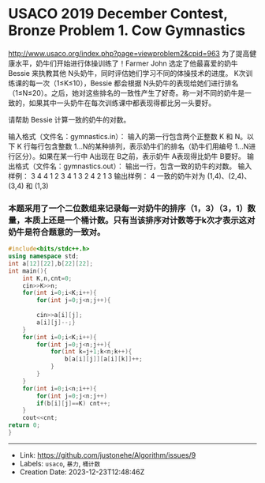 # USACO 2019 December Contest, Bronze Problem 1. Cow Gymnastics

http://www.usaco.org/index.php?page=viewproblem2&cpid=963
为了提高健康水平，奶牛们开始进行体操训练了！Farmer John 选定了他最喜爱的奶牛 Bessie 来执教其他 N头奶牛，同时评估她们学习不同的体操技术的进度。
K次训练课的每一次（1≤K≤10），Bessie 都会根据 N头奶牛的表现给她们进行排名（1≤N≤20）。之后，她对这些排名的一致性产生了好奇。称一对不同的奶牛是一致的，如果其中一头奶牛在每次训练课中都表现得都比另一头要好。

请帮助 Bessie 计算一致的奶牛的对数。

输入格式（文件名：gymnastics.in）：
输入的第一行包含两个正整数 K 和 N。以下 K 行每行包含整数 1…N的某种排列，表示奶牛们的排名（奶牛们用编号 1…N进行区分）。如果在某一行中 A出现在 B之前，表示奶牛 A表现得比奶牛 B要好。
输出格式（文件名：gymnastics.out）：
输出一行，包含一致的奶牛的对数。
输入样例：
3 4
4 1 2 3
4 1 3 2
4 2 1 3
输出样例：
4
一致的奶牛对为 (1,4)、(2,4)、(3,4) 和 (1,3)
### 本题采用了一个二位数组来记录每一对奶牛的排序（1，3）（3，1）数量，本质上还是一个桶计数。只有当该排序对计数等于k次才表示这对奶牛是符合题意的一致对。
```c++
#include<bits/stdc++.h>
using namespace std;
int a[12][22],b[22][22];
int main(){
	int K,n,cnt=0;
	cin>>K>>n;
	for(int i=0;i<K;i++){
		for(int j=0;j<n;j++){
		
		cin>>a[i][j];
		a[i][j]--;}
	}
	for(int i=0;i<K;i++){
		for(int j=0;j<n;j++){
			for(int k=j+1;k<n;k++){
				b[a[i][j]][a[i][k]]++;
			}
		}
	}
	for(int i=0;i<n;i++){
		for(int j=0;j<n;j++)
		if(b[i][j]==K) cnt++;
	}
	cout<<cnt;
return 0;
}
```

---

* Link: https://github.com/justonehe/Algorithm/issues/9
* Labels: `usaco`, `暴力`, `桶计数`
* Creation Date: 2023-12-23T12:48:46Z
